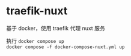 # traefik-nuxt
基于 docker，使用 traefik 代理 nuxt 服务

执行 `docker compose up`          
`docker compose -f docker-compose-nuxt.yml up`
